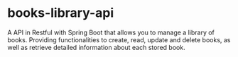 # books-library-api
A API in Restful with Spring Boot that allows you to manage a library of books. Providing functionalities to create, read, update and delete books, as well as retrieve detailed information about each stored book.